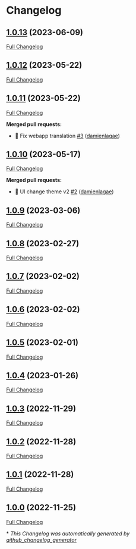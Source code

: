 # Changelog

## [1.0.13](https://github.com/enabel/layout-bundle/tree/1.0.13) (2023-06-09)

[Full Changelog](https://github.com/enabel/layout-bundle/compare/1.0.12...1.0.13)

## [1.0.12](https://github.com/enabel/layout-bundle/tree/1.0.12) (2023-05-22)

[Full Changelog](https://github.com/enabel/layout-bundle/compare/1.0.11...1.0.12)

## [1.0.11](https://github.com/enabel/layout-bundle/tree/1.0.11) (2023-05-22)

[Full Changelog](https://github.com/enabel/layout-bundle/compare/1.0.10...1.0.11)

**Merged pull requests:**

- :bug: Fix webapp translation [\#3](https://github.com/Enabel/layout-bundle/pull/3) ([damienlagae](https://github.com/damienlagae))

## [1.0.10](https://github.com/enabel/layout-bundle/tree/1.0.10) (2023-05-17)

[Full Changelog](https://github.com/enabel/layout-bundle/compare/1.0.9...1.0.10)

**Merged pull requests:**

- :lipstick: UI change theme v2 [\#2](https://github.com/Enabel/layout-bundle/pull/2) ([damienlagae](https://github.com/damienlagae))

## [1.0.9](https://github.com/enabel/layout-bundle/tree/1.0.9) (2023-03-06)

[Full Changelog](https://github.com/enabel/layout-bundle/compare/1.0.8...1.0.9)

## [1.0.8](https://github.com/enabel/layout-bundle/tree/1.0.8) (2023-02-27)

[Full Changelog](https://github.com/enabel/layout-bundle/compare/1.0.7...1.0.8)

## [1.0.7](https://github.com/enabel/layout-bundle/tree/1.0.7) (2023-02-02)

[Full Changelog](https://github.com/enabel/layout-bundle/compare/1.0.6...1.0.7)

## [1.0.6](https://github.com/enabel/layout-bundle/tree/1.0.6) (2023-02-02)

[Full Changelog](https://github.com/enabel/layout-bundle/compare/1.0.5...1.0.6)

## [1.0.5](https://github.com/enabel/layout-bundle/tree/1.0.5) (2023-02-01)

[Full Changelog](https://github.com/enabel/layout-bundle/compare/1.0.4...1.0.5)

## [1.0.4](https://github.com/enabel/layout-bundle/tree/1.0.4) (2023-01-26)

[Full Changelog](https://github.com/enabel/layout-bundle/compare/1.0.3...1.0.4)

## [1.0.3](https://github.com/enabel/layout-bundle/tree/1.0.3) (2022-11-29)

[Full Changelog](https://github.com/enabel/layout-bundle/compare/1.0.2...1.0.3)

## [1.0.2](https://github.com/enabel/layout-bundle/tree/1.0.2) (2022-11-28)

[Full Changelog](https://github.com/enabel/layout-bundle/compare/1.0.1...1.0.2)

## [1.0.1](https://github.com/enabel/layout-bundle/tree/1.0.1) (2022-11-28)

[Full Changelog](https://github.com/enabel/layout-bundle/compare/1.0.0...1.0.1)

## [1.0.0](https://github.com/enabel/layout-bundle/tree/1.0.0) (2022-11-25)

[Full Changelog](https://github.com/enabel/layout-bundle/compare/724a3259b543aaf02142cf1f9df23f1b8ed198ef...1.0.0)



\* *This Changelog was automatically generated by [github_changelog_generator](https://github.com/github-changelog-generator/github-changelog-generator)*
